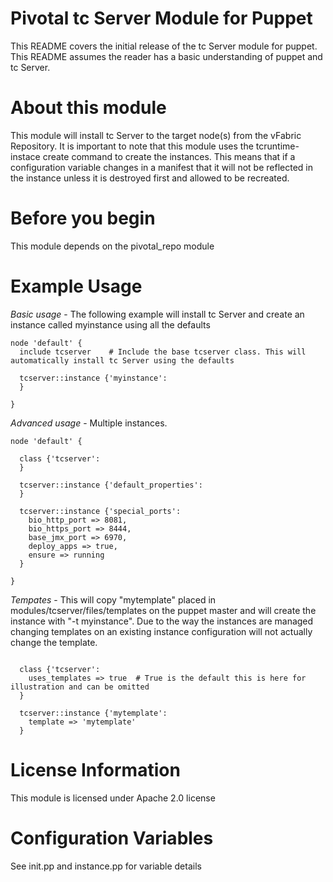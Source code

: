 # Pivotal tc Server Module for Puppet

This README covers the initial release of the tc Server module for puppet. This README assumes the reader has a basic understanding of puppet and tc Server.

# About this module

This module will install tc Server to the target node(s) from the vFabric Repository. It is important to note that this module uses the tcruntime-instace create command to create the instances. This means that if a configuration variable changes in a manifest that it will not be reflected in the instance unless it is destroyed first and allowed to be recreated.

# Before you begin

This module depends on the pivotal_repo module 

# Example Usage

*Basic usage* - The following example will install tc Server and create an instance called myinstance using all the defaults

```puppet
node 'default' {
  include tcserver    # Include the base tcserver class. This will automatically install tc Server using the defaults

  tcserver::instance {'myinstance':
  }

}
```

*Advanced usage* - Multiple instances.

```puppet
node 'default' {

  class {'tcserver':
  }

  tcserver::instance {'default_properties':
  }

  tcserver::instance {'special_ports':
    bio_http_port => 8081,
    bio_https_port => 8444,
    base_jmx_port => 6970,
    deploy_apps => true,
    ensure => running
  }

}
```

*Tempates* - This will copy "mytemplate" placed in modules/tcserver/files/templates on the puppet master and will create the instance with "-t myinstance".  Due to the way the instances are managed changing templates on an existing instance configuration will not actually change the template. 

```puppet

  class {'tcserver':
    uses_templates => true  # True is the default this is here for illustration and can be omitted
  }

  tcserver::instance {'mytemplate':
    template => 'mytemplate'
  }
```

# License Information

This module is licensed under Apache 2.0 license

# Configuration Variables

See init.pp and instance.pp for variable details

